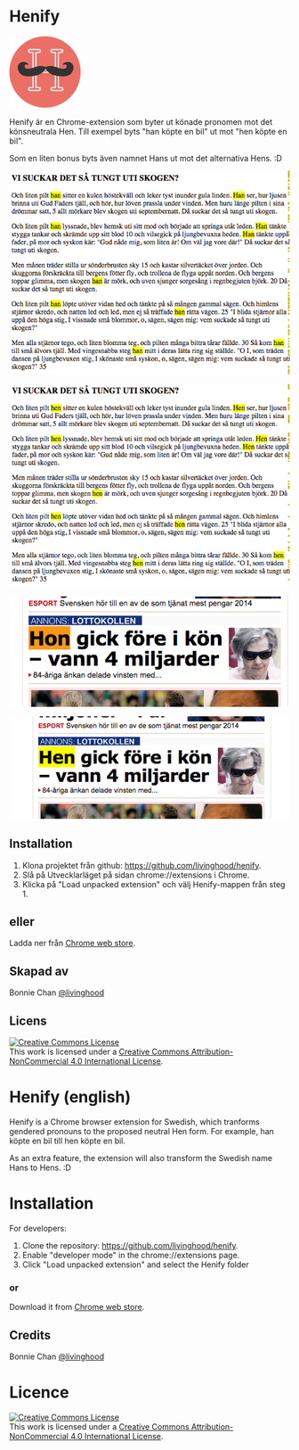# Henify

![Henify icon](/img/icon.png)

Henify är en Chrome-extension som byter ut könade pronomen mot det könsneutrala Hen. Till exempel byts "han köpte en bil" ut mot "hen köpte en bil".

Som en liten bonus byts även namnet Hans ut mot det alternativa Hens. :D

![Från Han](/img/henSample_before.png)

![Från Hen](/img/henSample_after.png)


![Från Hon](/img/honSample_before.png)

![Från Hen](/img/honSample_after.png)


## Installation

1. Klona projektet från github: https://github.com/livinghood/henify.
2. Slå på Utvecklarläget på sidan chrome://extensions i Chrome.
3. Klicka på "Load unpacked extension" och välj Henify-mappen från steg 1.

## eller

Ladda ner från [Chrome web store](https://chrome.google.com/webstore/detail/henify/kohmdkaoejjinoifaollfoggdbimiini).

## Skapad av

Bonnie Chan [@livinghood](https://github.com/livinghood)

## Licens

<a rel="license" href="http://creativecommons.org/licenses/by-nc/4.0/"><img alt="Creative Commons License" style="border-width:0" src="https://i.creativecommons.org/l/by-nc/4.0/88x31.png" /></a><br />This work is licensed under a <a rel="license" href="http://creativecommons.org/licenses/by-nc/4.0/">Creative Commons Attribution-NonCommercial 4.0 International License</a>.

# Henify (english)

Henify is a Chrome browser extension for Swedish, which tranforms gendered pronouns to the proposed neutral Hen form. For example, han köpte en bil till hen köpte en bil.

As an extra feature, the extension will also transform the Swedish name Hans to Hens. :D

# Installation

For developers:

1. Clone the repository: https://github.com/livinghood/henify.
2. Enable "developer mode" in the chrome://extensions page.
3. Click "Load unpacked extension" and select the Henify folder

### or

Download it from [Chrome web store](https://chrome.google.com/webstore/detail/henify/kohmdkaoejjinoifaollfoggdbimiini).

## Credits

Bonnie Chan [@livinghood](https://github.com/livinghood)

# Licence

<a rel="license" href="http://creativecommons.org/licenses/by-nc/4.0/"><img alt="Creative Commons License" style="border-width:0" src="https://i.creativecommons.org/l/by-nc/4.0/88x31.png" /></a><br />This work is licensed under a <a rel="license" href="http://creativecommons.org/licenses/by-nc/4.0/">Creative Commons Attribution-NonCommercial 4.0 International License</a>.
